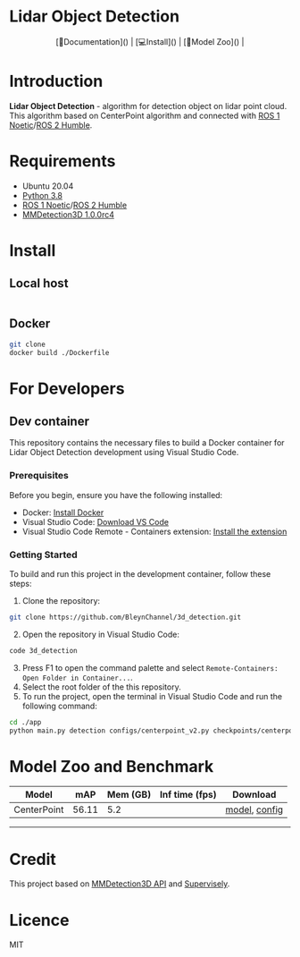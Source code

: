 # Lidar Object Detection

<div align="center">
	[📘Documentation]() | [💻Install]() | [🐼Model Zoo]() |
</div>

# Introduction
**Lidar Object Detection** - algorithm for detection object on lidar point cloud. This algorithm based on CenterPoint algorithm and connected with [ROS 1 Noetic]()/[ROS 2 Humble]().

# Requirements
- Ubuntu 20.04
- [Python 3.8]()
- [ROS 1 Noetic]()/[ROS 2 Humble]()
- [MMDetection3D 1.0.0rc4]()

# Install
## Local host
```bash

```

## Docker
```bash
git clone 
docker build ./Dockerfile
```

# For Developers
## Dev container
This repository contains the necessary files to build a Docker container for Lidar Object Detection development using Visual Studio Code.

### Prerequisites
Before you begin, ensure you have the following installed:

- Docker: [Install Docker]()
- Visual Studio Code: [Download VS Code]()
- Visual Studio Code Remote - Containers extension: [Install the extension]()

### Getting Started
To build and run this project in the development container, follow these steps:

1. Clone the repository:
```bash
git clone https://github.com/BleynChannel/3d_detection.git
```
2. Open the repository in Visual Studio Code:
```bash
code 3d_detection
```
3. Press F1 to open the command palette and select `Remote-Containers: Open Folder in Container...`.
4. Select the root folder of the this repository.
5. To run the project, open the terminal in Visual Studio Code and run the following command:
```bash
cd ./app
python main.py detection configs/centerpoint_v2.py checkpoints/centerpoint_v2.pth -s
```

# Model Zoo and Benchmark

|Model        |mAP    |Mem (GB)|Inf time (fps)|Download             |
|-------------|-------|--------|--------------|---------------------|
|CenterPoint  |56.11  |5.2     |              |[model](), [config]()|

------------------------

# Credit
This project based on [MMDetection3D API]() and [Supervisely]().

# Licence
MIT